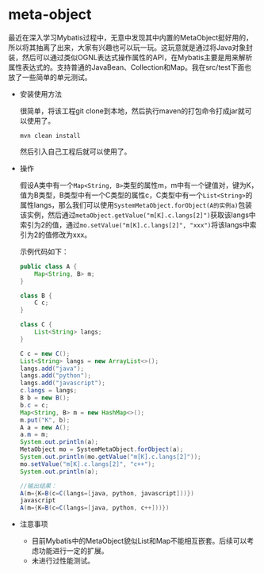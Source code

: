 # meta-object
最近在深入学习Mybatis过程中，无意中发现其中内置的MetaObject挺好用的，所以将其抽离了出来，大家有兴趣也可以玩一玩。这玩意就是通过将Java对象封装，然后可以通过类似OGNL表达式操作属性的API，在Mybatis主要是用来解析属性表达式的。支持普通的JavaBean、Collection和Map。我在src/test下面也放了一些简单的单元测试。

- 安装使用方法

  很简单，将该工程git clone到本地，然后执行maven的打包命令打成jar就可以使用了。

  ```shell
  mvn clean install
  ```
  
  然后引入自己工程后就可以使用了。
  
- 操作

  假设A类中有一个`Map<String, B>`类型的属性m，m中有一个键值对，键为K，值为B类型，B类型中有一个C类型的属性c，C类型中有一个`List<String>`的属性langs，那么我们可以使用`SystemMetaObject.forObject(A的实例a)`包装该实例，然后通过`metaObject.getValue("m[K].c.langs[2]")`获取该langs中索引为2的值，通过`mo.setValue("m[K].c.langs[2]", "xxx")`将该langs中索引为2的值修改为xxx。

  示例代码如下：

  ```java
  public class A {
      Map<String, B> m;
  }
  
  class B {
      C c;
  }
  
  class C {
      List<String> langs;
  }
  
  C c = new C();
  List<String> langs = new ArrayList<>();
  langs.add("java");
  langs.add("python");
  langs.add("javascript");
  c.langs = langs;
  B b = new B();
  b.c = c;
  Map<String, B> m = new HashMap<>();
  m.put("K", b);
  A a = new A();
  a.m = m;
  System.out.println(a);
  MetaObject mo = SystemMetaObject.forObject(a);
  System.out.println(mo.getValue("m[K].c.langs[2]"));
  mo.setValue("m[K].c.langs[2]", "c++");
  System.out.println(a);
  
  //输出结果：
  A(m={K=B(c=C(langs=[java, python, javascript]))})
  javascript
  A(m={K=B(c=C(langs=[java, python, c++]))})
  ```

  

- 注意事项
  - 目前Mybatis中的MetaObject貌似List和Map不能相互嵌套。后续可以考虑功能进行一定的扩展。
  - 未进行过性能测试。